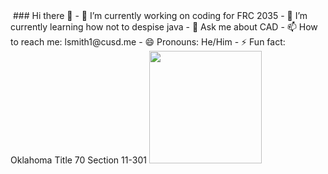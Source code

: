<img src="https://komarev.com/ghpvc/?username=Mr-Smith1&style=flat-square&color=blue" alt=""/>
### Hi there 👋
- 🔭 I’m currently working on coding for FRC 2035
- 🌱 I’m currently learning how not to despise java    
- 💬 Ask me about CAD
- 📫 How to reach me: lsmith1@cusd.me 
- 😄 Pronouns: He/Him
- ⚡ Fun fact: Oklahoma Title 70 Section 11-301
<img height="180em" src="https://github-readme-stats.vercel.app/api?username=Mr-Smith1&show_icons=true&hide_border=true&&count_private=true&include_all_commits=true" />
